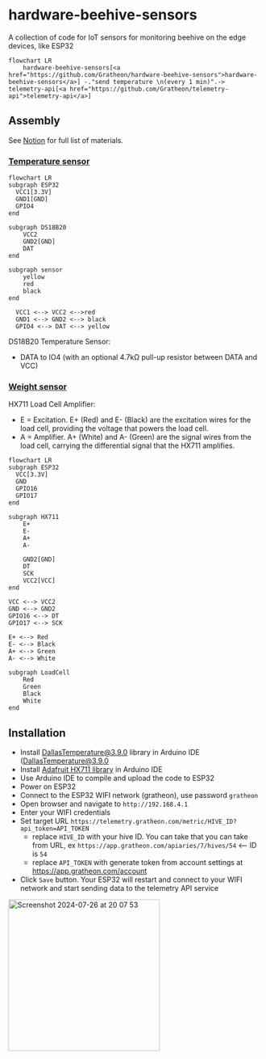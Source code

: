 # hardware-beehive-sensors
A collection of code for IoT sensors for monitoring beehive on the edge devices, like ESP32

```mermaid
flowchart LR
    hardware-beehive-sensors[<a href="https://github.com/Gratheon/hardware-beehive-sensors">hardware-beehive-sensors</a>] -."send temperature \n(every 1 min)".-> telemetry-api[<a href="https://github.com/Gratheon/telemetry-api">telemetry-api</a>]
```


## Assembly
See [Notion](https://gratheon.notion.site/Bill-of-Materials-IoT-bd5472babeb94957886bafd9b46c92ec) for full list of materials.

### [Temperature sensor](https://gratheon.notion.site/Temperature-Humidity-sensors-DS18B20-8038054a9d3143b89486464c28b11623)

```mermaid
flowchart LR
subgraph ESP32
  VCC1[3.3V]
  GND1[GND]
  GPIO4
end

subgraph DS18B20
    VCC2
    GND2[GND]
    DAT
end

subgraph sensor
    yellow
    red
    black
end

  VCC1 <--> VCC2 <-->red
  GND1 <--> GND2 <--> black
  GPIO4 <--> DAT <--> yellow
```

DS18B20 Temperature Sensor:

- DATA to IO4 (with an optional 4.7kΩ pull-up resistor between DATA and VCC)


### [Weight sensor](https://gratheon.notion.site/Weight-sensor-HX711-20kg-4-a6aef7aaf59a440c9dcb832df014f355)

HX711 Load Cell Amplifier:
- E = Excitation. E+ (Red) and E- (Black) are the excitation wires for the load cell, providing the voltage that powers the load cell.
- A = Amplifier. A+ (White) and A- (Green) are the signal wires from the load cell, carrying the differential signal that the HX711 amplifies.


```mermaid
flowchart LR
subgraph ESP32
  VCC[3.3V]
  GND
  GPIO16
  GPIO17
end

subgraph HX711
    E+
    E-
    A+
    A-
    
    GND2[GND]
    DT
    SCK
    VCC2[VCC]
end

VCC <--> VCC2
GND <--> GND2
GPIO16 <--> DT
GPIO17 <--> SCK

E+ <--> Red
E- <--> Black
A+ <--> Green
A- <--> White

subgraph LoadCell 
    Red
    Green
    Black
    White
end
```

## Installation
- Install [DallasTemperature@3.9.0](https://github.com/milesburton/Arduino-Temperature-Control-Library) library in Arduino IDE (DallasTemperature@3.9.0
- Install [Adafruit HX711 library](https://github.com/adafruit/Adafruit_HX711) in Arduino IDE
- Use Arduino IDE to compile and upload the code to ESP32
- Power on ESP32
- Connect to the ESP32 WIFI network (gratheon), use password `gratheon`
- Open browser and navigate to `http://192.168.4.1`
- Enter your WIFI credentials
- Set target URL `https://telemetry.gratheon.com/metric/HIVE_ID?api_token=API_TOKEN`
    - replace `HIVE_ID` with your hive ID. You can take that you can take from URL, ex `https://app.gratheon.com/apiaries/7/hives/54` <-- ID is `54`
    - replace `API_TOKEN` with generate token from account settings at https://app.gratheon.com/account
- Click `Save` button. Your ESP32 will restart and connect to your WIFI network and start sending data to the telemetry API service

<img width="300" alt="Screenshot 2024-07-26 at 20 07 53" src="https://github.com/user-attachments/assets/b4ed305f-7ddd-44ff-b200-e0d139734349">
